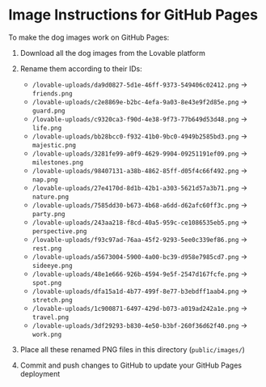 
# Image Instructions for GitHub Pages

To make the dog images work on GitHub Pages:

1. Download all the dog images from the Lovable platform
2. Rename them according to their IDs:
   - `/lovable-uploads/da9d0827-5d1e-46ff-9373-549406c02412.png` → `friends.png`
   - `/lovable-uploads/c2e8869e-b2bc-4efa-9a03-8e43e9f2d85e.png` → `guard.png`
   - `/lovable-uploads/c9320ca3-f90d-4e38-9f73-77b649d53d48.png` → `life.png`
   - `/lovable-uploads/bb28bcc0-f932-41b0-9bc0-4949b2585bd3.png` → `majestic.png`
   - `/lovable-uploads/3281fe99-a0f9-4629-9904-09251191ef09.png` → `milestones.png`
   - `/lovable-uploads/98407131-a38b-4862-85ff-d05f4c66f492.png` → `nap.png`
   - `/lovable-uploads/27e4170d-8d1b-42b1-a303-5621d57a3b71.png` → `nature.png`
   - `/lovable-uploads/7585dd30-b673-4b68-a6dd-d62afc60ff3c.png` → `party.png`
   - `/lovable-uploads/243aa218-f8cd-40a5-959c-ce1086535eb5.png` → `perspective.png`
   - `/lovable-uploads/f93c97ad-76aa-45f2-9293-5ee0c339ef86.png` → `rest.png`
   - `/lovable-uploads/a5673004-5900-4a00-bc39-d958e7985cd7.png` → `sideeye.png`
   - `/lovable-uploads/48e1e666-926b-4594-9e5f-2547d167fcfe.png` → `spot.png`
   - `/lovable-uploads/dfa15a1d-4b77-499f-8e77-b3ebdff1aab4.png` → `stretch.png`
   - `/lovable-uploads/1c900871-6497-429d-b073-a019ad242a1e.png` → `travel.png`
   - `/lovable-uploads/3df29293-b830-4e50-b3bf-260f36d62f40.png` → `work.png`

3. Place all these renamed PNG files in this directory (`public/images/`)
4. Commit and push changes to GitHub to update your GitHub Pages deployment
